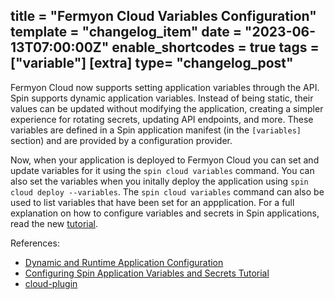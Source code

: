 title = "Fermyon Cloud Variables Configuration"
template = "changelog_item"
date = "2023-06-13T07:00:00Z"
enable_shortcodes = true
tags = ["variable"]
[extra]
type= "changelog_post"
---

Fermyon Cloud now supports setting application variables through the API. Spin supports dynamic application variables. Instead of being static, their values can be updated without modifying the application, creating a simpler experience for rotating secrets, updating API endpoints, and more. These variables are defined in a Spin application manifest (in the `[variables]` section) and are provided by a configuration provider.

Now, when your application is deployed to Fermyon Cloud you can set and update variables for it using the `spin cloud variables` command. You can also set the variables when you initally deploy the application using `spin cloud deploy --variables`. The `spin cloud variables` command can also be used to list variables that have been set for an appplication. For a full explanation on how to configure variables and secrets in Spin applications, read the new [tutorial](variables). 

<!-- break -->

References:

- [Dynamic and Runtime Application Configuration](../../spin/dynamic-configuration)
- [Configuring Spin Application Variables and Secrets Tutorial](variables)
- [cloud-plugin](https://github.com/fermyon/cloud-plugin)